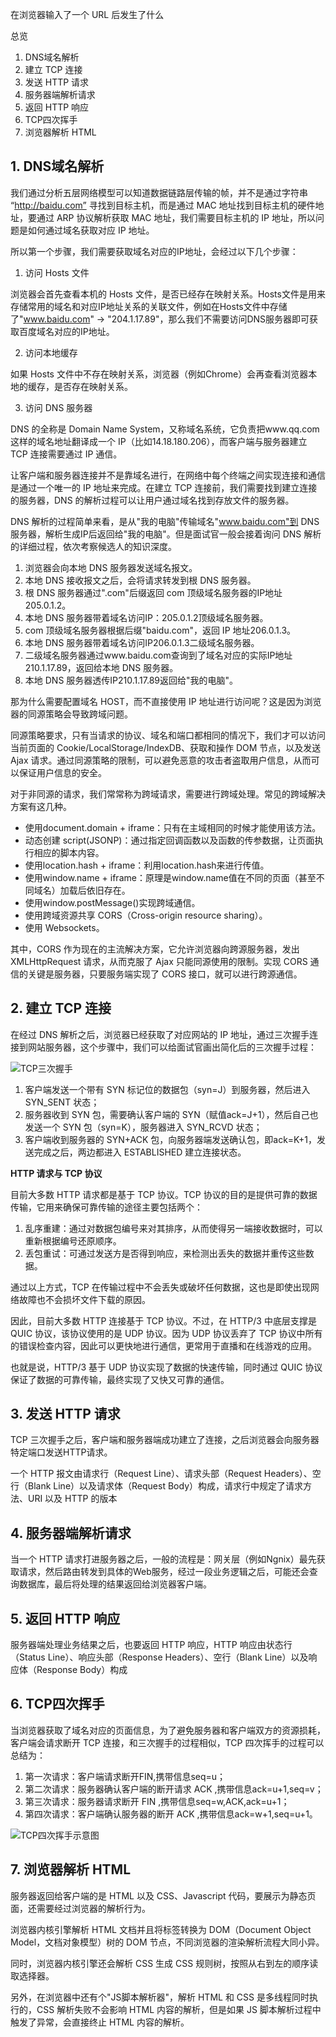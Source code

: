 在浏览器输入了一个 URL 后发生了什么

总览
1. DNS域名解析
2. 建立 TCP 连接
3. 发送 HTTP 请求
4. 服务器端解析请求
5. 返回 HTTP 响应
6. TCP四次挥手
7. 浏览器解析 HTML

## 1. DNS域名解析
我们通过分析五层网络模型可以知道数据链路层传输的帧，并不是通过字符串 “http://baidu.com” 寻找到目标主机，而是通过 MAC 地址找到目标主机的硬件地址，要通过 ARP 协议解析获取 MAC 地址，我们需要目标主机的 IP 地址，所以问题是如何通过域名获取对应 IP 地址。

所以第一个步骤，我们需要获取域名对应的IP地址，会经过以下几个步骤：

1. 访问 Hosts 文件

浏览器会首先查看本机的 Hosts 文件，是否已经存在映射关系。Hosts文件是用来存储常用的域名和对应IP地址关系的关联文件，例如在Hosts文件中存储了"www.baidu.com" -> "204.1.17.89"，那么我们不需要访问DNS服务器即可获取百度域名对应的IP地址。

2. 访问本地缓存

如果 Hosts 文件中不存在映射关系，浏览器（例如Chrome）会再查看浏览器本地的缓存，是否存在映射关系。

3. 访问 DNS 服务器

DNS 的全称是 Domain Name System，又称域名系统，它负责把www.qq.com这样的域名地址翻译成一个 IP（比如14.18.180.206），而客户端与服务器建立 TCP 连接需要通过 IP 通信。

让客户端和服务器连接并不是靠域名进行，在网络中每个终端之间实现连接和通信是通过一个唯一的 IP 地址来完成。在建立 TCP 连接前，我们需要找到建立连接的服务器，DNS 的解析过程可以让用户通过域名找到存放文件的服务器。

DNS 解析的过程简单来看，是从"我的电脑"传输域名"www.baidu.com"到 DNS 服务器，解析生成IP后返回给"我的电脑"。但是面试官一般会接着询问 DNS 解析的详细过程，依次考察候选人的知识深度。

1. 浏览器会向本地 DNS 服务器发送域名报文。
2. 本地 DNS 接收报文之后，会将请求转发到根 DNS 服务器。
3. 根 DNS 服务器通过".com"后缀返回 com 顶级域名服务器的IP地址205.0.1.2。
4. 本地 DNS 服务器带着域名访问IP：205.0.1.2顶级域名服务器。
5. com 顶级域名服务器根据后缀"baidu.com"，返回 IP 地址206.0.1.3。
6. 本地 DNS 服务器带着域名访问IP206.0.1.3二级域名服务器。
7. 二级域名服务器通过www.baidu.com查询到了域名对应的实际IP地址210.1.17.89，返回给本地 DNS 服务器。
8. 本地 DNS 服务器透传IP210.1.17.89返回给"我的电脑"。

那为什么需要配置域名 HOST，而不直接使用 IP 地址进行访问呢？这是因为浏览器的同源策略会导致跨域问题。

同源策略要求，只有当请求的协议、域名和端口都相同的情况下，我们才可以访问当前页面的 Cookie/LocalStorage/IndexDB、获取和操作 DOM 节点，以及发送 Ajax 请求。通过同源策略的限制，可以避免恶意的攻击者盗取用户信息，从而可以保证用户信息的安全。

对于非同源的请求，我们常常称为跨域请求，需要进行跨域处理。常见的跨域解决方案有这几种。
- 使用document.domain + iframe：只有在主域相同的时候才能使用该方法。
- 动态创建 script(JSONP)：通过指定回调函数以及函数的传参数据，让页面执行相应的脚本内容。
- 使用location.hash + iframe：利用location.hash来进行传值。
- 使用window.name + iframe：原理是window.name值在不同的页面（甚至不同域名）加载后依旧存在。
- 使用window.postMessage()实现跨域通信。
- 使用跨域资源共享 CORS（Cross-origin resource sharing）。
- 使用 Websockets。

其中，CORS 作为现在的主流解决方案，它允许浏览器向跨源服务器，发出 XMLHttpRequest 请求，从而克服了 Ajax 只能同源使用的限制。实现 CORS 通信的关键是服务器，只要服务端实现了 CORS 接口，就可以进行跨源通信。

## 2. 建立 TCP 连接
在经过 DNS 解析之后，浏览器已经获取了对应网站的 IP 地址，通过三次握手连接到网站服务器，这个步骤中，我们可以给面试官画出简化后的三次握手过程：

![TCP三次握手](img/60a9c00409f84e0804810312.png)

1. 客户端发送一个带有 SYN 标记位的数据包（syn=J）到服务器，然后进入 SYN_SENT 状态；
2. 服务器收到 SYN 包，需要确认客户端的 SYN（赋值ack=J+1），然后自己也发送一个 SYN 包（syn=K），服务器进入 SYN_RCVD 状态；
3. 客户端收到服务器的 SYN+ACK 包，向服务器端发送确认包，即ack=K+1，发送完成之后，两边都进入 ESTABLISHED 建立连接状态。

**HTTP 请求与 TCP 协议**

目前大多数 HTTP 请求都是基于 TCP 协议。TCP 协议的目的是提供可靠的数据传输，它用来确保可靠传输的途径主要包括两个：

1. 乱序重建：通过对数据包编号来对其排序，从而使得另一端接收数据时，可以重新根据编号还原顺序。
2. 丢包重试：可通过发送方是否得到响应，来检测出丢失的数据并重传这些数据。

通过以上方式，TCP 在传输过程中不会丢失或破坏任何数据，这也是即使出现网络故障也不会损坏文件下载的原因。

因此，目前大多数 HTTP 连接基于 TCP 协议。不过，在 HTTP/3 中底层支撑是 QUIC 协议，该协议使用的是 UDP 协议。因为 UDP 协议丢弃了 TCP 协议中所有的错误检查内容，因此可以更快地进行通信，更常用于直播和在线游戏的应用。

也就是说，HTTP/3 基于 UDP 协议实现了数据的快速传输，同时通过 QUIC 协议保证了数据的可靠传输，最终实现了又快又可靠的通信。

## 3. 发送 HTTP 请求
TCP 三次握手之后，客户端和服务器端成功建立了连接，之后浏览器会向服务器特定端口发送HTTP请求。

一个 HTTP 报文由请求行（Request Line）、请求头部（Request Headers）、空行（Blank Line）以及请求体（Request Body）构成，请求行中规定了请求方法、URI 以及 HTTP 的版本

## 4. 服务器端解析请求
当一个 HTTP 请求打进服务器之后，一般的流程是：网关层（例如Ngnix）最先获取请求，然后路由转发到具体的Web服务，经过一段业务逻辑之后，可能还会查询数据库，最后将处理的结果返回给浏览器客户端。

## 5. 返回 HTTP 响应

服务器端处理业务结果之后，也要返回 HTTP 响应，HTTP 响应由状态行（Status Line）、响应头部（Response Headers）、空行（Blank Line）以及响应体（Response Body）构成

## 6. TCP四次挥手

当浏览器获取了域名对应的页面信息，为了避免服务器和客户端双方的资源损耗，客户端会请求断开 TCP 连接，和三次握手的过程相似，TCP 四次挥手的过程可以总结为：

1. 第一次请求：客户端请求断开FIN,携带信息seq=u；
2. 第二次请求：服务器确认客户端的断开请求 ACK ,携带信息ack=u+1,seq=v；
3. 第三次请求：服务器请求断开 FIN ,携带信息seq=w,ACK,ack=u+1；
4. 第四次请求：客户端确认服务器的断开 ACK ,携带信息ack=w+1,seq=u+1。

![TCP四次挥手示意图](img/60a9c031098d0f9f04510331.png)

## 7. 浏览器解析 HTML
服务器返回给客户端的是 HTML 以及 CSS、Javascript 代码，要展示为静态页面，还需要经过浏览器的解析行为。

浏览器内核引擎解析 HTML 文档并且将标签转换为 DOM（Document Object Model，文档对象模型）树的 DOM 节点，不同浏览器的渲染解析流程大同小异。

同时，浏览器内核引擎还会解析 CSS 生成 CSS 规则树，按照从右到左的顺序读取选择器。

另外，在浏览器中还有个"JS脚本解析器"，解析 HTML 和 CSS 是多线程同时执行的，CSS 解析失败不会影响 HTML 内容的解析，但是如果 JS 脚本解析过程中触发了异常，会直接终止 HTML 内容的解析。